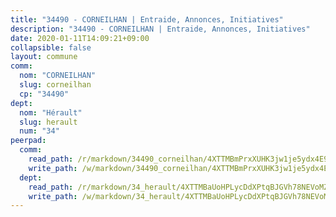 ```yaml
---
title: "34490 - CORNEILHAN | Entraide, Annonces, Initiatives"
description: "34490 - CORNEILHAN | Entraide, Annonces, Initiatives"
date: 2020-01-11T14:09:21+09:00
collapsible: false
layout: commune
comm:
  nom: "CORNEILHAN"
  slug: corneilhan
  cp: "34490"
dept:
  nom: "Hérault"
  slug: herault
  num: "34"
peerpad:
  comm:
    read_path: /r/markdown/34490_corneilhan/4XTTMBmPrxXUHK3jw1je5ydx4E9BTquk4Zg9BmbKsqRrEBnvV
    write_path: /w/markdown/34490_corneilhan/4XTTMBmPrxXUHK3jw1je5ydx4E9BTquk4Zg9BmbKsqRrEBnvV-K3TgU8VaqSKGWJd8CkHcDYqYw4XkzcScQUv3GyqyZKazvGmkQqBVDuNJWpjLLn79XpYswDPgNHbd6a2uDeQHrDpxFx2AYukZDKtfUmVaQSbN7FKESd1q6RwNznQ3tQoGybZQ9gfj
  dept:
    read_path: /r/markdown/34_herault/4XTTMBaUoHPLycDdXPtqBJGVh78NEVoMZNyf8Wnh1X5DK6Ew8
    write_path: /w/markdown/34_herault/4XTTMBaUoHPLycDdXPtqBJGVh78NEVoMZNyf8Wnh1X5DK6Ew8-K3TgTd4rzWVX1F82NgGyNepGUxhqCmodCALjxNZeEdBQWQhd1NJYx1gHMW9QBLL6sN41ALXRejLsG2VetgVferfVncrvVCz47dChJvN8ouQLRMdWs4KpxKPeRYR1nspmhzdBqF8J
---
```


